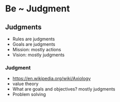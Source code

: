 # Be ~ Judgment



## Judgments

* Rules are judgments
* Goals are judgments
* Mission: mostly actions
* Vision: mostly judgments

### Judgment

* https://en.wikipedia.org/wiki/Axiology
* value theory
* What are goals and objectives? mostly judgments
* Problem solving

